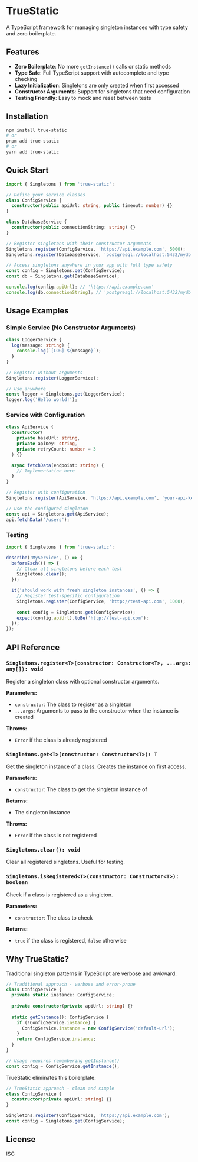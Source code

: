 # TrueStatic

A TypeScript framework for managing singleton instances with type safety and zero boilerplate.

## Features

- **Zero Boilerplate**: No more `getInstance()` calls or static methods
- **Type Safe**: Full TypeScript support with autocomplete and type checking
- **Lazy Initialization**: Singletons are only created when first accessed
- **Constructor Arguments**: Support for singletons that need configuration
- **Testing Friendly**: Easy to mock and reset between tests

## Installation

```bash
npm install true-static
# or
pnpm add true-static
# or
yarn add true-static
```

## Quick Start

```typescript
import { Singletons } from 'true-static';

// Define your service classes
class ConfigService {
  constructor(public apiUrl: string, public timeout: number) {}
}

class DatabaseService {
  constructor(public connectionString: string) {}
}

// Register singletons with their constructor arguments
Singletons.register(ConfigService, 'https://api.example.com', 5000);
Singletons.register(DatabaseService, 'postgresql://localhost:5432/mydb');

// Access singletons anywhere in your app with full type safety
const config = Singletons.get(ConfigService);
const db = Singletons.get(DatabaseService);

console.log(config.apiUrl); // 'https://api.example.com'
console.log(db.connectionString); // 'postgresql://localhost:5432/mydb'
```

## Usage Examples

### Simple Service (No Constructor Arguments)

```typescript
class LoggerService {
  log(message: string) {
    console.log(`[LOG] ${message}`);
  }
}

// Register without arguments
Singletons.register(LoggerService);

// Use anywhere
const logger = Singletons.get(LoggerService);
logger.log('Hello world!');
```

### Service with Configuration

```typescript
class ApiService {
  constructor(
    private baseUrl: string,
    private apiKey: string,
    private retryCount: number = 3
  ) {}

  async fetchData(endpoint: string) {
    // Implementation here
  }
}

// Register with configuration
Singletons.register(ApiService, 'https://api.example.com', 'your-api-key', 5);

// Use the configured singleton
const api = Singletons.get(ApiService);
api.fetchData('/users');
```

### Testing

```typescript
import { Singletons } from 'true-static';

describe('MyService', () => {
  beforeEach(() => {
    // Clear all singletons before each test
    Singletons.clear();
  });

  it('should work with fresh singleton instances', () => {
    // Register test-specific configuration
    Singletons.register(ConfigService, 'http://test-api.com', 1000);
    
    const config = Singletons.get(ConfigService);
    expect(config.apiUrl).toBe('http://test-api.com');
  });
});
```

## API Reference

### `Singletons.register<T>(constructor: Constructor<T>, ...args: any[]): void`

Register a singleton class with optional constructor arguments.

**Parameters:**
- `constructor`: The class to register as a singleton
- `...args`: Arguments to pass to the constructor when the instance is created

**Throws:**
- `Error` if the class is already registered

### `Singletons.get<T>(constructor: Constructor<T>): T`

Get the singleton instance of a class. Creates the instance on first access.

**Parameters:**
- `constructor`: The class to get the singleton instance of

**Returns:**
- The singleton instance

**Throws:**
- `Error` if the class is not registered

### `Singletons.clear(): void`

Clear all registered singletons. Useful for testing.

### `Singletons.isRegistered<T>(constructor: Constructor<T>): boolean`

Check if a class is registered as a singleton.

**Parameters:**
- `constructor`: The class to check

**Returns:**
- `true` if the class is registered, `false` otherwise

## Why TrueStatic?

Traditional singleton patterns in TypeScript are verbose and awkward:

```typescript
// Traditional approach - verbose and error-prone
class ConfigService {
  private static instance: ConfigService;
  
  private constructor(private apiUrl: string) {}
  
  static getInstance(): ConfigService {
    if (!ConfigService.instance) {
      ConfigService.instance = new ConfigService('default-url');
    }
    return ConfigService.instance;
  }
}

// Usage requires remembering getInstance()
const config = ConfigService.getInstance();
```

TrueStatic eliminates this boilerplate:

```typescript
// TrueStatic approach - clean and simple
class ConfigService {
  constructor(private apiUrl: string) {}
}

Singletons.register(ConfigService, 'https://api.example.com');
const config = Singletons.get(ConfigService);
```

## License

ISC
